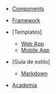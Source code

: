 - [Components](/packages/home)
- [Framework](/docs/framework/home)

- [Templates]

  - [Web App](/docs/templates/template_web/home)
  - [Mobile App](/docs/templates/template_mobile/home)

- [Guía de estilo]

  - [Markdown](/docs/styleGuide/Markdown/home)

- [Academia](/docs/academy/home)

